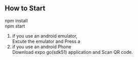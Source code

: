 ## How to Start

npm install  
npm start

1. if you use an android emulator,  
   Excute the emulator and Press a
2. if you use an android Phone  
   Download expo go(sdk51) application and Scan QR code.
